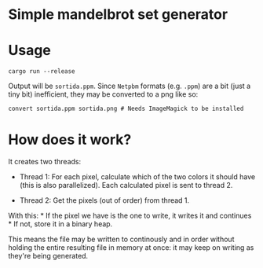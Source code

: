 # Simple mandelbrot set generator

# Usage
```shell
cargo run --release
```
Output will be `sortida.ppm`. Since `Netpbm` formats (e.g. `.ppm`) are a bit (just a tiny bit)
inefficient, they may be converted to a png like so:

```shell
convert sortida.ppm sortida.png # Needs ImageMagick to be installed
```

# How does it work?
It creates two threads:

- Thread 1:
For each pixel, calculate which of the two colors it should have (this is also
parallelized). Each calculated pixel is sent to thread 2.

- Thread 2:
Get the pixels (out of order) from thread 1.

With this:
     * If the pixel we have is the one to write, it writes it and continues
     * If not, store it in a binary heap.

This means the file may be written to continously and in order without holding 
the entire resulting file in memory at once: it may keep on writing as they're being generated.
